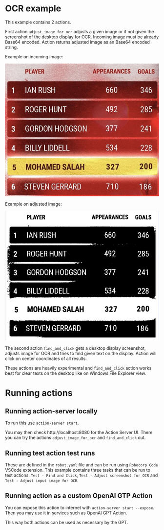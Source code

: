# OCR example

This example contains 2 actions.

First action `adjust_image_for_ocr` adjusts a given image or if not given the screenshot of the desktop display for OCR. Incoming image must be already Base64 encoded. Action returns adjusted image as an Base64 encoded string.

Example on incoming image:

<img src="images/image_in.png" alt="Example incoming image" width="640"/>

Example on adjusted image:

<img src="images/image_out.png" alt="Example adjusted image" width="640"/>

The second action `find_and_click` gets a desktop display screenshot, adjusts image for OCR and tries to find given text on the display. Action will click on center coordinates of all results.

These actions are heavily experimental and `find_and_click` action works best for clear texts on the desktop like on Windows File Explorer view.

# Running actions

## Running action-server locally

To run this use `action-server start`.

You may then check http://localhost:8080 for the Action Server UI.
There you can try the actions `adjust_image_for_ocr` and `find_and_click` out.

## Running test action test runs

These are defined in the `robot.yaml` file and can be run using `Robocorp Code` VSCode extension.
This example contains three tasks that can be run to test actions: `Test - Find and Click`, `Test - Adjust screenshot for OCR` and `Test - Adjust input image for OCR`.

## Running action as a custom OpenAI GTP Action

You can expose this action to internet with `action-server start --expose`.
Then you may use it in services such as OpenAI GPT Action.

This way both actions can be used as necessary by the GPT.
